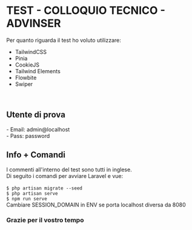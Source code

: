 # TEST - COLLOQUIO TECNICO - ADVINSER
Per quanto riguarda il test ho voluto utilizzare:
- TailwindCSS
- Pinia
- CookieJS
- Tailwind Elements
- Flowbite
- Swiper
<br>
<h2> Utente di prova</h2>
- Email: admin@localhost<br>
- Pass: password
<br>
<h2>Info + Comandi</h2>
I commenti all'interno del test sono tutti in inglese.<br>
Di seguito i comandi per avviare Laravel e vue:<br>
<br>
<code>$ php artisan migrate --seed</code><br>
<code>$ php artisan serve</code><br>
<code>$ npm run serve</code><br>
Cambiare SESSION_DOMAIN in ENV se porta localhost diversa da 8080 <br>


<h3>Grazie per il vostro tempo</h3>
